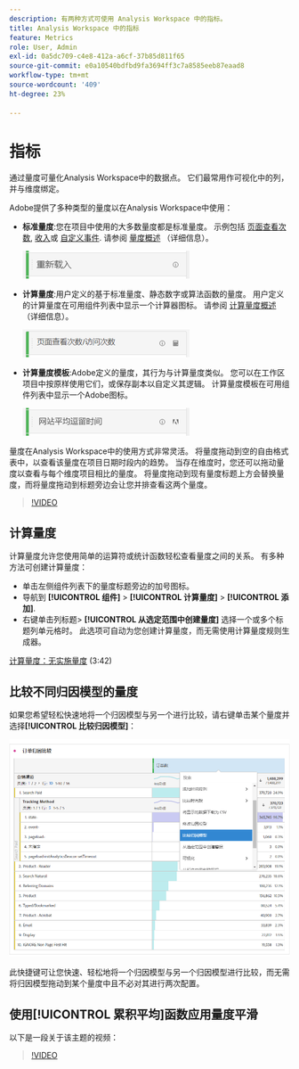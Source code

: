```yaml
---
description: 有两种方式可使用 Analysis Workspace 中的指标。
title: Analysis Workspace 中的指标
feature: Metrics
role: User, Admin
exl-id: 0a5dc709-c4e8-412a-a6cf-37b85d811f65
source-git-commit: e0a10540bdfbd9fa3694ff3c7a8585eeb87eaad8
workflow-type: tm+mt
source-wordcount: '409'
ht-degree: 23%

---
```


# 指标

通过量度可量化Analysis Workspace中的数据点。 它们最常用作可视化中的列，并与维度绑定。

Adobe提供了多种类型的量度以在Analysis Workspace中使用：

* **标准量度**:您在项目中使用的大多数量度都是标准量度。 示例包括 [页面查看次数](/help/components/metrics/page-views.md), [收入](/help/components/metrics/revenue.md)或 [自定义事件](/help/components/metrics/custom-events.md). 请参阅 [量度概述](/help/components/metrics/overview.md) （详细信息）。

   ![标准量度](assets/standard-metric.png)

* **计算量度**:用户定义的基于标准量度、静态数字或算法函数的量度。 用户定义的计算量度在可用组件列表中显示一个计算器图标。 请参阅 [计算量度概述](/help/components/c-calcmetrics/cm-overview.md) （详细信息）。

   ![计算量度](assets/calculated-metric.png)

* **计算量度模板**:Adobe定义的量度，其行为与计算量度类似。 您可以在工作区项目中按原样使用它们，或保存副本以自定义其逻辑。 计算量度模板在可用组件列表中显示一个Adobe图标。

   ![计算量度模板](assets/calculated-metric-template.png)

量度在Analysis Workspace中的使用方式非常灵活。 将量度拖动到空的自由格式表中，以查看该量度在项目日期时段内的趋势。 当存在维度时，您还可以拖动量度以查看与每个维度项目相比的量度。 将量度拖动到现有量度标题上方会替换量度，而将量度拖动到标题旁边会让您并排查看这两个量度。

>[!VIDEO](https://video.tv.adobe.com/v/40817/?quality=12)

## 计算量度

计算量度允许您使用简单的运算符或统计函数轻松查看量度之间的关系。 有多种方法可创建计算量度：

* 单击左侧组件列表下的量度标题旁边的加号图标。
* 导航到 **[!UICONTROL 组件]** > **[!UICONTROL 计算量度]** > **[!UICONTROL 添加]**.
* 右键单击列标题> **[!UICONTROL 从选定范围中创建量度]** 选择一个或多个标题列单元格时。 此选项可自动为您创建计算量度，而无需使用计算量度规则生成器。

[计算量度：无实施量度](https://experienceleague.adobe.com/docs/analytics-learn/tutorials/components/calculated-metrics/calculated-metrics-implementationless-metrics.html?lang=zh-Hans) (3:42)

## 比较不同归因模型的量度

如果您希望轻松快速地将一个归因模型与另一个进行比较，请右键单击某个量度并选择&#x200B;**[!UICONTROL 比较归因模型]**：

![比较归因模型](assets/compare-attribution.png)

此快捷键可让您快速、轻松地将一个归因模型与另一个归因模型进行比较，而无需将归因模型拖动到某个量度中且不必对其进行两次配置。

## 使用[!UICONTROL 累积平均]函数应用量度平滑

以下是一段关于该主题的视频：

>[!VIDEO](https://video.tv.adobe.com/v/27068/?quality=12)
